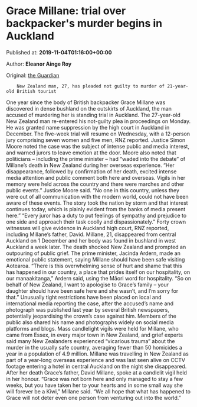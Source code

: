 
# Grace Millane: trial over backpacker's murder begins in Auckland

Published at: **2019-11-04T01:16:00+00:00**

Author: **Eleanor Ainge Roy**

Original: [the Guardian](https://www.theguardian.com/world/2019/nov/03/grace-millane-british-backpackers-trial-to-begin-in-auckland)


        New Zealand man, 27, has pleaded not guilty to murder of 21-year-old British tourist
      
One year since the body of British backpacker Grace Millane was discovered in dense bushland on the outskirts of Auckland, the man accused of murdering her is standing trial in Auckland.
The 27-year-old New Zealand man re-entered his not-guilty plea in proceedings on Monday. He was granted name suppression by the high court in Auckland in December. The five-week trial will resume on Wednesday, with a 12-person jury comprising seven women and five men, RNZ reported.
Justice Simon Moore noted the case was the subject of intense public and media interest, and warned jurors to leave emotion at the door. Moore also noted that politicians – including the prime minister – had “waded into the debate” of Millane’s death in New Zealand during her overseas experience.
“Her disappearance, followed by confirmation of her death, excited intense media attention and public comment both here and overseas. Vigils in her memory were held across the country and there were marches and other public events.” Justice Moore said.
“No one in this country, unless they were out of all communication with the modern world, could not have been aware of these events. The story took the nation by storm and that interest continues today, which is plainly evident from the banks of media present here.”
“Every juror has a duty to put feelings of sympathy and prejudice to one side and approach their task coolly and dispassionately.”
Forty crown witnesses will give evidence in Auckland high court, RNZ reported, including Millane’s father, David.
Millane, 21, disappeared from central Auckland on 1 December and her body was found in bushland in west Auckland a week later.
The death shocked New Zealand and prompted an outpouring of public grief.
The prime minister, Jacinda Ardern, made an emotional public statement, saying Millane should have been safe visiting Aotearoa.
“There is this overwhelming sense of hurt and shame that this has happened in our country, a place that prides itself on our hospitality, on our manaakitanga,” Ardern said, using the Māori word for hospitality.
“So on behalf of New Zealand, I want to apologise to Grace’s family – your daughter should have been safe here and she wasn’t, and I’m sorry for that.”
Unusually tight restrictions have been placed on local and international media reporting the case, after the accused’s name and photograph was published last year by several British newspapers, potentially jeopardising the crown’s case against him.
Members of the public also shared his name and photographs widely on social media platforms and blogs.
Mass candlelight vigils were held for Millane, who came from Essex, in every major town in New Zealand, and grief experts said many New Zealanders experienced “vicarious trauma” about the murder in the usually safe country, averaging fewer than 50 homicides a year in a population of 4.9 million.
Millane was travelling in New Zealand as part of a year-long overseas experience and was last seen alive on CCTV footage entering a hotel in central Auckland on the night she disappeared.
After her death Grace’s father, David Millane, spoke at a candlelit vigil held in her honour.
“Grace was not born here and only managed to stay a few weeks, but you have taken her to your hearts and in some small way she will forever be a Kiwi,” Millane said. “We all hope that what has happened to Grace will not deter even one person from venturing out into the world.”
